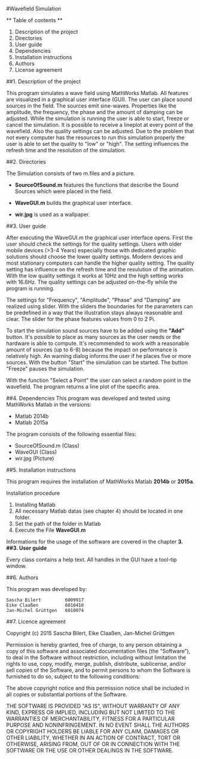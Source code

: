 #Wavefield Simulation

** Table of contents **

1. Description of the project
2. Directories
3. User guide
4. Dependencies
5. Installation instructions
6. Authors
7. License agreement

##1. Description of the project

This program simulates a wave field using MathWorks Matlab. All features are visualized in a graphical user interface (GUI). The user can place sound sources in the field. The sources emit sine-waves. Properties like the amplitude, the frequency, the phase and the amount of damping can be adjusted. While the simulation is running the user is able to start, freeze or cancel the simulation. It is possible to receive a lineplot at every point of the wavefield. Also the quality settings can be adjusted. Due to the problem that not every computer has the resources to run this simulation properly the user is able to set the quality to "low" or "high". The setting influences the refresh time and the resolution of the simulation.



##2. Directories

The Simulation consists of two m.files and a picture.

* **SourceOfSound.m** features the functions that describe the Sound Sources which were placed in the field.

* **WaveGUI.m** builds the graphical user interface.

* **wir.jpg** is used as a wallpaper.


##3. User guide

After executing the WaveGUI.m the graphical user interface opens. First the user should check the settings for the quality settings. Users with older mobile devices (>3-4 Years) especially those with dedicated graphic solutions should choose the lower quality settings. Modern devices and most stationary computers can handle the higher quality setting. The quality setting has influence on the refresh time and the resulution of the animation. With the low quality settings it works at 10Hz and the high setting works with 16.6Hz. The quality settings can be adjusted on-the-fly while the program is running.

The settings for "Frequency", "Amplitude", "Phase" and "Damping" are realized using slider. With the sliders the boundaries for the parameters can be predefined in a way that the illustration stays always reasonable and clear. The slider for the phase features values from 0 to 2 Pi.

To start the simulation sound sources have to be added using the **"Add"** button. It's possible to place as many sources as the user needs or the hardware is able to compute. It's recommended to work with a reasonable amount of sources (up to 6-8) because the impact on performance is relatively high. An warning dialog informs the user if he places five or more sources.
With the button "Start" the simulation can be started. The button "Freeze" pauses the simulation.

 With the function "Select a Point" the user can select a random point in the wavefield. The program returns a line plot of the specific area.


##4. Dependencies
This program was developed and tested using MathWorks Matlab in the versions:
* Matlab 2014b
* Matlab 2015a

The program consists of the following essential files:
* SourceOfSound.m (Class)
* WaveGUI (Class)
* wir.jpg (Picture)


##5. Installation instructions

This program requires the installation of MathWorks Matlab **2014b** or **2015a**.

Installation procedure

1. Installing Matlab
2. All necessary Matlab datas (see chapter 4) should be located in one folder.
3. Set the path of the folder in Matlab
4. Execute the File **WaveGUI.m**

Informations for the usage of the software are covered in the chapter **3. ##3. User guide**

Every class contains a help text. All handles in the GUI have a tool-tip window.
<!--

-->

##6. Authors

This  program was developed by:

    Sascha Bilert         6009917
    Eike Claaßen          6010410
    Jan-Michel Grüttgen   6010074



##7. Licence agreement

Copyright (c) 2015 Sascha Bilert, Eike Claaßen, Jan-Michel Grüttgen

Permission is hereby granted, free of charge, to any person obtaining a copy
of this software and associated documentation files (the "Software"), to deal
in the Software without restriction, including without limitation the rights
to use, copy, modify, merge, publish, distribute, sublicense, and/or sell
copies of the Software, and to permit persons to whom the Software is
furnished to do so, subject to the following conditions:

The above copyright notice and this permission notice shall be included in
all copies or substantial portions of the Software.

THE SOFTWARE IS PROVIDED "AS IS", WITHOUT WARRANTY OF ANY KIND, EXPRESS OR
IMPLIED, INCLUDING BUT NOT LIMITED TO THE WARRANTIES OF MERCHANTABILITY,
FITNESS FOR A PARTICULAR PURPOSE AND NONINFRINGEMENT. IN NO EVENT SHALL THE
AUTHORS OR COPYRIGHT HOLDERS BE LIABLE FOR ANY CLAIM, DAMAGES OR OTHER
LIABILITY, WHETHER IN AN ACTION OF CONTRACT, TORT OR OTHERWISE, ARISING FROM,
OUT OF OR IN CONNECTION WITH THE SOFTWARE OR THE USE OR OTHER DEALINGS IN
THE SOFTWARE.
